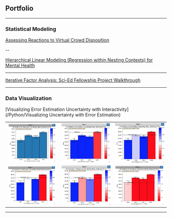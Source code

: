 ## Portfolio

---

### Statistical Modeling

[Assessing Reactions to Virtual Crowd Disposition](/R/Mobs_Project/Virtual_Mobs_Human_Reactions.pdf)

--

[Hierarchical Linear Modeling (Regression within Nesting Contexts) for Mental Health](/HLM/Multilevel_Modeling_Mental_Health.pdf)

---

[Iterative Factor Analysis: Sci-Ed Fellowship Project Walkthrough](/R/SciEd&#32Innovators&#32Fellowship)

---

### Data Visualization

[Visualizing Error Estimation Uncertainty with Interactivity](/Python/Visualizing Uncertainty with Error Estimation)

| | | |
|:-------------------------:|:-------------------------:|:-------------------------:|
|<img width="1604" alt="screen shot 2017-08-07 at 12 18 15 pm" src="images/1.png?raw=true">  |  <img width="1604" alt="screen shot 2017-08-07 at 12 18 15 pm" src="images/2.png?raw=true">|<img width="1604" alt="screen shot 2017-08-07 at 12 18 15 pm" src="images/3.png?raw=true">|
|<img width="1604" alt="screen shot 2017-08-07 at 12 18 15 pm" src="images/4.png?raw=true">  |  <img width="1604" alt="screen shot 2017-08-07 at 12 18 15 pm" src="images/5.png?raw=true">|<img width="1604" alt="screen shot 2017-08-07 at 12 18 15 pm" src="images/6.png?raw=true">|

---

